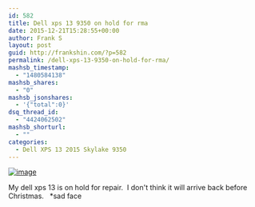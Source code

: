 ```yaml
---
id: 582
title: Dell xps 13 9350 on hold for rma
date: 2015-12-21T15:28:55+00:00
author: Frank S
layout: post
guid: http://frankshin.com/?p=582
permalink: /dell-xps-13-9350-on-hold-for-rma/
mashsb_timestamp:
  - "1480584138"
mashsb_shares:
  - "0"
mashsb_jsonshares:
  - '{"total":0}'
dsq_thread_id:
  - "4424062502"
mashsb_shorturl:
  - ""
categories:
  - Dell XPS 13 2015 Skylake 9350
---
```

<a href="http://frankshin.com/wp-content/uploads/2015/12/wpid-wp-1450740460839.png"><img title="wp-1450740460839" class="alignnone size-full"  alt="image" src="http://frankshin.com/wp-content/uploads/2015/12/wpid-wp-1450740460839.png" /></a>



My dell xps 13 is on hold for repair.&nbsp; I don't think it will arrive back before Christmas.&nbsp;&nbsp; *sad face
